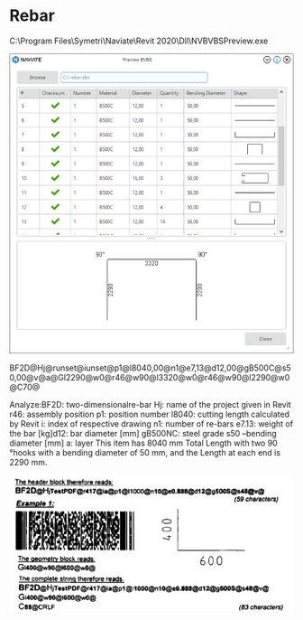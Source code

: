 # Rebar

C:\Program Files\Symetri\Naviate\Revit 2020\Dll\NVBVBSPreview.exe

![Screenshot](https://raw.githubusercontent.com/ErwinMeulman/Rebar/master/rebarpreview.png)

BF2D@Hj@runset@iunset@p1@l8040,00@n1@e7,13@d12,00@gB500C@s50,00@v@a@Gl2290@w0@r46@w90@l3320@w0@r46@w90@l2290@w0@C70@

Analyze:BF2D: two-dimensionalre-bar
Hj: name of the project given in Revit
r46: assembly position
p1: position number
l8040: cutting length calculated by Revit 
i: index of respective drawing
n1: number of re-bars
e7.13:  weight of the bar [kg]d12: bar diameter [mm]
gB500NC: steel grade
s50 –bending diameter [mm]
a: layer
This item has 8040 mm Total Length with two 90 °hooks with a bending diameter of 50 mm, and the Length at each end is 2290 mm.

![Screenshot](https://github.com/ErwinMeulman/Rebar/blob/master/BVBS-specification-6.png)

